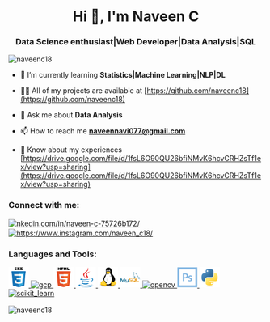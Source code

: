 <h1 align="center">Hi 👋, I'm Naveen C</h1>
<h3 align="center">Data Science enthusiast|Web Developer|Data Analysis|SQL</h3>

<p align="left"> <img src="https://komarev.com/ghpvc/?username=naveenc18&label=Profile%20views&color=0e75b6&style=flat" alt="naveenc18" /> </p>

- 🌱 I’m currently learning **Statistics|Machine Learning|NLP|DL**

- 👨‍💻 All of my projects are available at [https://github.com/naveenc18](https://github.com/naveenc18)

- 💬 Ask me about **Data Analysis**

- 📫 How to reach me **naveennavi077@gmail.com**

- 📄 Know about my experiences [https://drive.google.com/file/d/1fsL6O90QU26bfiNMvK6hcvCRHZsTf1ex/view?usp=sharing](https://drive.google.com/file/d/1fsL6O90QU26bfiNMvK6hcvCRHZsTf1ex/view?usp=sharing)

<h3 align="left">Connect with me:</h3>
<p align="left">
<a href="https://linkedin.com/in/nkedin.com/in/naveen-c-75726b172/" target="blank"><img align="center" src="https://raw.githubusercontent.com/rahuldkjain/github-profile-readme-generator/master/src/images/icons/Social/linked-in-alt.svg" alt="nkedin.com/in/naveen-c-75726b172/" height="30" width="40" /></a>
<a href="https://instagram.com/https://www.instagram.com/naveen_c18/" target="blank"><img align="center" src="https://raw.githubusercontent.com/rahuldkjain/github-profile-readme-generator/master/src/images/icons/Social/instagram.svg" alt="https://www.instagram.com/naveen_c18/" height="30" width="40" /></a>
</p>

<h3 align="left">Languages and Tools:</h3>
<p align="left"> <a href="https://www.w3schools.com/css/" target="_blank"> <img src="https://raw.githubusercontent.com/devicons/devicon/master/icons/css3/css3-original-wordmark.svg" alt="css3" width="40" height="40"/> </a> <a href="https://cloud.google.com" target="_blank"> <img src="https://www.vectorlogo.zone/logos/google_cloud/google_cloud-icon.svg" alt="gcp" width="40" height="40"/> </a> <a href="https://www.w3.org/html/" target="_blank"> <img src="https://raw.githubusercontent.com/devicons/devicon/master/icons/html5/html5-original-wordmark.svg" alt="html5" width="40" height="40"/> </a> <a href="https://www.java.com" target="_blank"> <img src="https://raw.githubusercontent.com/devicons/devicon/master/icons/java/java-original.svg" alt="java" width="40" height="40"/> </a> <a href="https://www.linux.org/" target="_blank"> <img src="https://raw.githubusercontent.com/devicons/devicon/master/icons/linux/linux-original.svg" alt="linux" width="40" height="40"/> </a> <a href="https://www.mysql.com/" target="_blank"> <img src="https://raw.githubusercontent.com/devicons/devicon/master/icons/mysql/mysql-original-wordmark.svg" alt="mysql" width="40" height="40"/> </a> <a href="https://opencv.org/" target="_blank"> <img src="https://www.vectorlogo.zone/logos/opencv/opencv-icon.svg" alt="opencv" width="40" height="40"/> </a> <a href="https://www.photoshop.com/en" target="_blank"> <img src="https://raw.githubusercontent.com/devicons/devicon/master/icons/photoshop/photoshop-line.svg" alt="photoshop" width="40" height="40"/> </a> <a href="https://www.python.org" target="_blank"> <img src="https://raw.githubusercontent.com/devicons/devicon/master/icons/python/python-original.svg" alt="python" width="40" height="40"/> </a> <a href="https://scikit-learn.org/" target="_blank"> <img src="https://upload.wikimedia.org/wikipedia/commons/0/05/Scikit_learn_logo_small.svg" alt="scikit_learn" width="40" height="40"/> </a> </p>

<p><img align="center" src="https://github-readme-stats.vercel.app/api/top-langs?username=naveenc18&show_icons=true&locale=en&layout=compact" alt="naveenc18" /></p>

